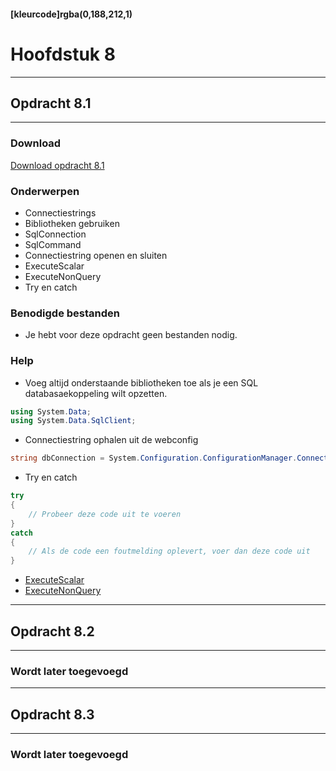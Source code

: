 #### [kleurcode]rgba(0,188,212,1)

# Hoofdstuk 8

---
## Opdracht 8.1
---

### Download
<a href="https://elo.kw1c.nl/CMS/Studie/811%20ICT-Academie/811%20VakkenInhoud/%5BB.02%20ASP%5D%20ASP/25187%20%C2%A0%20Applicatie-%20en%20mediaontwikkelaar/Periode%2003/Productie/02.%20Opdrachten/Hoofdstuk%2008/Opdracht%208.1.pdf" target="_blank">Download opdracht 8.1</a>

### Onderwerpen
*   Connectiestrings
*   Bibliotheken gebruiken
*   SqlConnection
*   SqlCommand
*   Connectiestring openen en sluiten
*   ExecuteScalar
*   ExecuteNonQuery
*   Try en catch

### Benodigde bestanden
*   Je hebt voor deze opdracht geen bestanden nodig.

### Help
*   Voeg altijd onderstaande bibliotheken toe als je een SQL databasaekoppeling wilt opzetten.
```C#
using System.Data;
using System.Data.SqlClient;
```
*   Connectiestring ophalen uit de webconfig
```C#
string dbConnection = System.Configuration.ConfigurationManager.ConnectionStrings["NameConnenctionstring"].ConnectionString;
```
*   Try en catch
```C#
try   
{  
    // Probeer deze code uit te voeren   
}  
catch  
{  
    // Als de code een foutmelding oplevert, voer dan deze code uit
} 
```
*   <a href="https://msdn.microsoft.com/en-us/library/system.data.sqlclient.sqlcommand.executescalar(v=vs.110).aspx" target="_blank">ExecuteScalar</a>
*   <a href="https://msdn.microsoft.com/en-us/library/system.data.sqlclient.sqlcommand.executenonquery(v=vs.110).aspx" target="_blank">ExecuteNonQuery</a>

---
## Opdracht 8.2
---

### Wordt later toegevoegd

---
## Opdracht 8.3
---

### Wordt later toegevoegd